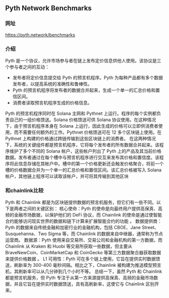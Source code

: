 ## Pyth Network Benchmarks
### 网址
https://pyth.network/benchmarks
### 介绍
Pyth 是一个协议，允许市场参与者在链上发布定价信息供他人使用。该协议是三个参与者之间的互动： 
+ 发布者将定价信息提交给 Pyth 的预言机程序。Pyth 为每种产品都有多个数据发布者，以提高系统的准确性和鲁棒性。 
+ Pyth 的预言机程序将发布者的数据合并起来，生成一个单一的汇总价格和置信区间。 
+ 消费者读取预言机程序生成的价格信息。 

Pyth 的预言机程序同时在 Solana 主网和 Pythnet 上运行。程序的每个实例都负责自己的一组价格馈送。Solana 价格馈送可供 Solana 协议使用。在这种情况下，由于预言机程序本身在 Solana 上运行，因此生成的价格可以立即供消费者使用，而不需要任何额外的工作。Pythnet 价格馈送可在 12 多个区块链上使用。在 Pythnet 上构建的价格通过跨链传输到这些区块链上的消费者。 
在这两种情况下，系统的关键组件都是预言机程序，它将每个发布者的所有数据合并起来。该程序维护了多个不同的 Solana 帐户，这些帐户列出了 Pyth 上的产品及其当前价格数据。发布者通过在每个槽中与预言机程序进行交互来发布其价格和置信度。该程序将此信息存储在其帐户中。槽中的第一个价格更新还会触发价格聚合，将前一个槽的价格数据合并为一个单一的汇总价格和置信区间。该汇总价格被写入 Solana 帐户，其他链上程序可以读取该帐户，并可将其传输到其他区块
### 和chainlink比较
Pyth 和 Chainlink 都是为区块链提供数据的预言机服务，但它们有一些不同。以下是两者之间的关键区别： 
核心使命：Pyth 的使命是向最终用户提供高保真、高频的金融市场数据，以保护他们的 DeFi 协议，而 Chainlink 的使命是通过使智能合约能够访问现实世界的数据和链下计算来扩展智能合约的功能 。 
数据提供商：Pyth 的数据来自传统金融和加密行业的金融机构，包括 CBOE、Jane Street、Susquehanna、Two Sigma 等，而 Chainlink 的数据来自中继器，通常称为节点运营商。 
数据源：Pyth 使用来自交易所、交易公司和金融机构的第一方数据，而 Chainlink 从 Kraken 和 Huobi 等交易所获取一些数据，但主要从 BraveNewCoin、CoinMarketCap 和 CoinGecko 等第三方数据聚合器获取数据来提供价格数据 。 
L1 可用性：Pyth 可在多个链上使用，它旨在提供实时数据馈送，刷新率为 300-400 毫秒间隔。相比之下，Chainlink 被构建为推送模型预言机，其刷新率可以从几分钟到几个小时不等。 
总结一下，虽然 Pyth 和 Chainlink 都是预言机服务，但 Pyth 专注于从第一方来源提供高保真、高频的金融市场数据，并且它旨在提供实时数据馈送，具有高刷新率，这使它与 Chainlink 区别开来。